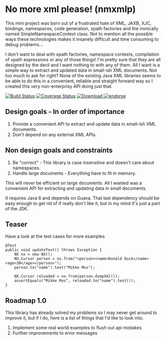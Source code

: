 No more xml please! (nmxmlp)
============================

This mini project was born out of a frustrated hate of XML, JAXB, XJC, bindings, namespaces, code generation, xpath factories
and the ironically named SimpleNamespaceContext class. Not to mention all the possible ways these technologies makes it 
insanely difficult and time consuming to debug problems... 

I don't want to deal with xpath factories, namespace contexts, compilation of xpath expressions or any of those things!
I'm pretty sure that they are all designed by the devil and I want nothing to with any of them.  All I want is a simple
way to extract and updated data in small-ish XML documents. Not too much to ask for right? None of the existing Java XML
libraries seems to be able to do this in a convenient, reliable and straight forward way so I created this very non-enterprisy
API doing just that.

[![Build Status](https://drone.io/github.com/kimble/nmxmlp/status.png)](https://drone.io/github.com/kimble/nmxmlp/latest)
[![Coverage Status](https://coveralls.io/repos/kimble/nmxmlp/badge.svg?branch=master)](https://coveralls.io/r/kimble/nmxmlp?branch=master)
[![Download](https://api.bintray.com/packages/kim-betti/maven/nmxmlp/images/download.png) ](https://bintray.com/kim-betti/maven/nmxmlp/_latestVersion)
[![endorse](https://api.coderwall.com/kimble/endorsecount.png)](https://coderwall.com/kimble)


Design goals - In order of importance
-------------------------------------
1. Provide a convenient API to extract and update data in small-ish XML documents.
2. Don't depend on any external XML APIs.

Non design goals and constraints
--------------------------------
1. Be "correct" - This library is case insensitive and doesn't care about namespaces.
2. Handle large documents - Everything have to fit in memory.

This will never be efficient on large documents.
All I wanted was a convenient API for extracting and updating data in small documents.

It requires Java 6 and depends on Guava. That last dependency should be easy enough to get rid of if really don't
like it, but in my mind it's just a part of the JDK.

Teaser
------
Have a look at the test cases for more examples

    @Test
    public void updateText() throws Exception {
        NX nx = new NX();
        NX.Cursor person = nx.from("<person><name>Donald Duck</name><age>30</age></person>");
        person.to("name").text("Mikke Mus");

        NX.Cursor reloaded = nx.from(person.dumpXml());
        assertEquals("Mikke Mus", reloaded.to("name").text());
    }

Roadmap 1.0
-----------
This library has already solved my problems so I may never get around to improve it, but if I do,
here is a list of things that I'd like to look into.

1. Implement some real world examples to flush out api mistakes
2. Further improvements to error messages
